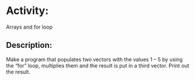 # Activity: 
Arrays and for loop

## Description:
Make a program that populates two vectors with the values 1 – 5 by using the “for” loop, multiplies them and the result is put in a third vector. Print out the result.
